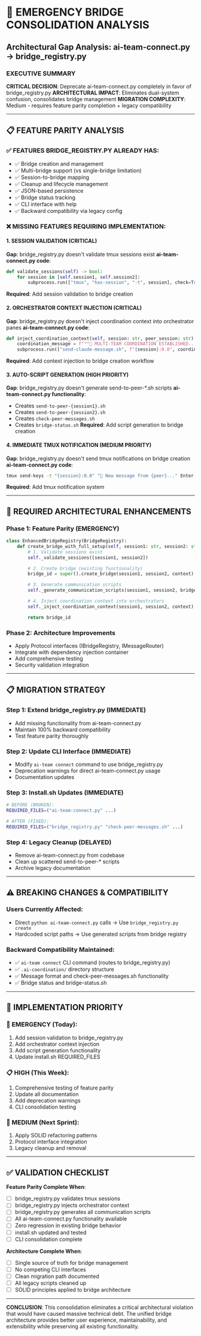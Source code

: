 # 🚨 EMERGENCY BRIDGE CONSOLIDATION ANALYSIS
## Architectural Gap Analysis: ai-team-connect.py → bridge_registry.py

### EXECUTIVE SUMMARY
**CRITICAL DECISION**: Deprecate ai-team-connect.py completely in favor of bridge_registry.py
**ARCHITECTURAL IMPACT**: Eliminates dual-system confusion, consolidates bridge management
**MIGRATION COMPLEXITY**: Medium - requires feature parity completion + legacy compatibility

---

## 📋 FEATURE PARITY ANALYSIS

### ✅ FEATURES BRIDGE_REGISTRY.PY ALREADY HAS:
- ✅ Bridge creation and management
- ✅ Multi-bridge support (vs single-bridge limitation)
- ✅ Session-to-bridge mapping
- ✅ Cleanup and lifecycle management
- ✅ JSON-based persistence
- ✅ Bridge status tracking
- ✅ CLI interface with help
- ✅ Backward compatibility via legacy config

### ❌ MISSING FEATURES REQUIRING IMPLEMENTATION:

#### 1. **SESSION VALIDATION** (CRITICAL)
**Gap**: bridge_registry.py doesn't validate tmux sessions exist
**ai-team-connect.py code**:
```python
def validate_sessions(self) -> bool:
    for session in [self.session1, self.session2]:
        subprocess.run(["tmux", "has-session", "-t", session], check=True)
```
**Required**: Add session validation to bridge creation

#### 2. **ORCHESTRATOR CONTEXT INJECTION** (CRITICAL)
**Gap**: bridge_registry.py doesn't inject coordination context into orchestrator panes
**ai-team-connect.py code**:
```python
def inject_coordination_context(self, session: str, peer_session: str):
    coordination_message = f"""🔗 MULTI-TEAM COORDINATION ESTABLISHED..."""
    subprocess.run(["send-claude-message.sh", f"{session}:0.0", coordination_message])
```
**Required**: Add context injection to bridge creation workflow

#### 3. **AUTO-SCRIPT GENERATION** (HIGH PRIORITY)
**Gap**: bridge_registry.py doesn't generate send-to-peer-*.sh scripts
**ai-team-connect.py functionality**:
- Creates `send-to-peer-{session1}.sh`
- Creates `send-to-peer-{session2}.sh`
- Creates `check-peer-messages.sh`
- Creates `bridge-status.sh`
**Required**: Add script generation to bridge creation

#### 4. **IMMEDIATE TMUX NOTIFICATION** (MEDIUM PRIORITY)
**Gap**: bridge_registry.py doesn't send tmux notifications on bridge creation
**ai-team-connect.py code**:
```bash
tmux send-keys -t "{session}:0.0" "📨 New message from {peer}..." Enter
```
**Required**: Add tmux notification system

---

## 🔧 REQUIRED ARCHITECTURAL ENHANCEMENTS

### Phase 1: Feature Parity (EMERGENCY)
```python
class EnhancedBridgeRegistry(BridgeRegistry):
    def create_bridge_with_full_setup(self, session1: str, session2: str, context: str):
        # 1. Validate sessions exist
        self._validate_sessions([session1, session2])

        # 2. Create bridge (existing functionality)
        bridge_id = super().create_bridge(session1, session2, context)

        # 3. Generate communication scripts
        self._generate_communication_scripts(session1, session2, bridge_id)

        # 4. Inject coordination context into orchestrators
        self._inject_coordination_context(session1, session2, context)

        return bridge_id
```

### Phase 2: Architecture Improvements
- Apply Protocol interfaces (IBridgeRegistry, IMessageRouter)
- Integrate with dependency injection container
- Add comprehensive testing
- Security validation integration

---

## 📋 MIGRATION STRATEGY

### Step 1: Extend bridge_registry.py (IMMEDIATE)
- Add missing functionality from ai-team-connect.py
- Maintain 100% backward compatibility
- Test feature parity thoroughly

### Step 2: Update CLI Interface (IMMEDIATE)
- Modify `ai-team connect` command to use bridge_registry.py
- Deprecation warnings for direct ai-team-connect.py usage
- Documentation updates

### Step 3: Install.sh Updates (IMMEDIATE)
```bash
# BEFORE (BROKEN):
REQUIRED_FILES=("ai-team-connect.py" ...)

# AFTER (FIXED):
REQUIRED_FILES=("bridge_registry.py" "check-peer-messages.sh" ...)
```

### Step 4: Legacy Cleanup (DELAYED)
- Remove ai-team-connect.py from codebase
- Clean up scattered send-to-peer-* scripts
- Archive legacy documentation

---

## ⚠️ BREAKING CHANGES & COMPATIBILITY

### Users Currently Affected:
- Direct `python ai-team-connect.py` calls → Use `bridge_registry.py create`
- Hardcoded script paths → Use generated scripts from bridge registry

### Backward Compatibility Maintained:
- ✅ `ai-team connect` CLI command (routes to bridge_registry.py)
- ✅ `.ai-coordination/` directory structure
- ✅ Message format and check-peer-messages.sh functionality
- ✅ Bridge status and bridge-status.sh

---

## 🎯 IMPLEMENTATION PRIORITY

### 🚨 EMERGENCY (Today):
1. Add session validation to bridge_registry.py
2. Add orchestrator context injection
3. Add script generation functionality
4. Update install.sh REQUIRED_FILES

### 📋 HIGH (This Week):
1. Comprehensive testing of feature parity
2. Update all documentation
3. Add deprecation warnings
4. CLI consolidation testing

### 🔧 MEDIUM (Next Sprint):
1. Apply SOLID refactoring patterns
2. Protocol interface integration
3. Legacy cleanup and removal

---

## ✅ VALIDATION CHECKLIST

**Feature Parity Complete When**:
- [ ] bridge_registry.py validates tmux sessions
- [ ] bridge_registry.py injects orchestrator context
- [ ] bridge_registry.py generates all communication scripts
- [ ] All ai-team-connect.py functionality available
- [ ] Zero regression in existing bridge behavior
- [ ] install.sh updated and tested
- [ ] CLI consolidation complete

**Architecture Complete When**:
- [ ] Single source of truth for bridge management
- [ ] No competing CLI interfaces
- [ ] Clean migration path documented
- [ ] All legacy scripts cleaned up
- [ ] SOLID principles applied to bridge architecture

---

**CONCLUSION**: This consolidation eliminates a critical architectural violation that would have caused massive technical debt. The unified bridge architecture provides better user experience, maintainability, and extensibility while preserving all existing functionality.
